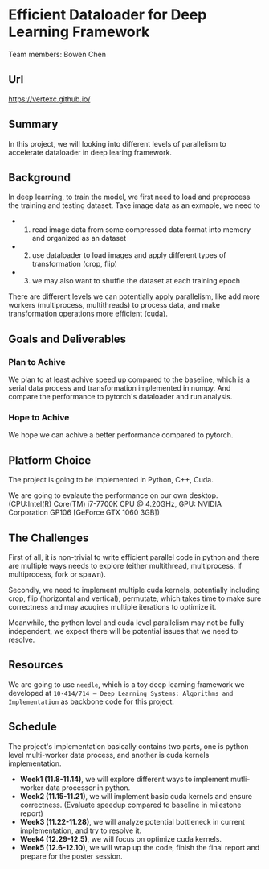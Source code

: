 # Efficient Dataloader for Deep Learning Framework
Team members: Bowen Chen

## Url
https://vertexc.github.io/

## Summary
In this project, we will looking into different levels of parallelism to accelerate dataloader in deep learing framework. 

## Background
In deep learning, to train the model, we first need to load and preprocess the training and testing dataset. Take image data as an exmaple, we need to
- 1) read image data from some compressed data format into memory and organized as an dataset
- 2) use dataloader to load images and apply different types of transformation (crop, flip) 
- 3) we may also want to shuffle the dataset at each training epoch

There are different levels we can potentially apply parallelism, like add more workers (multiprocess, multithreads) to process data, and make transformation operations more efficient (cuda). 

## Goals and Deliverables
### Plan to Achive
We plan to at least achive speed up compared to the baseline, which is a serial data process and transformation implemented in numpy. And compare the performance to pytorch's dataloader and run analysis.

### Hope to Achive
We hope we can achive a better performance compared to pytorch.

## Platform Choice
The project is going to be implemented in Python, C++, Cuda.

We are going to evalaute the performance on our own desktop. (CPU:Intel(R) Core(TM) i7-7700K CPU @ 4.20GHz, GPU: NVIDIA Corporation GP106 [GeForce GTX 1060 3GB])

## The Challenges
First of all, it is non-trivial to write efficient parallel code in python and there are multiple ways needs to explore (either multithread, multiprocess, if multiprocess, fork or spawn).

Secondly, we need to implement multiple cuda kernels, potentially including crop, flip (horizontal and vertical), permutate, which takes time to make sure correctness and may acuqires multiple iterations to optimize it.

Meanwhile, the python level and cuda level parallelism may not be fully independent, we expect there will be potential issues that we need to resolve.

## Resources
We are going to use `needle`, which is a toy deep learning framework we developed at `10-414/714 – Deep Learning Systems:
Algorithms and Implementation` as backbone code for this project.

## Schedule
The project's implementation basically contains two parts, one is python level multi-worker data process, and another is cuda kernels implementation.
- **Week1 (11.8-11.14)**, we will explore different ways to implement mutli-worker data processor in python.
- **Week2 (11.15-11.21)**, we will implement basic cuda kernels and ensure correctness. (Evaluate speedup compared to baseline in milestone report)
- **Week3 (11.22-11.28)**, we will analyze potential bottleneck in current implementation, and try to resolve it.
- **Week4 (12.29-12.5)**, we will focus on optimize cuda kernels.
- **Week5 (12.6-12.10)**, we will wrap up the code, finish the final report and prepare for the poster session.

